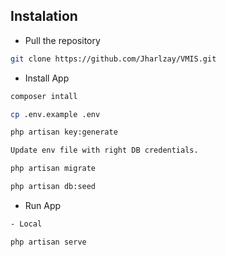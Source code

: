 ## Instalation

- Pull the repository
```bash
git clone https://github.com/Jharlzay/VMIS.git
```
- Install App
```bash
composer intall

cp .env.example .env

php artisan key:generate

Update env file with right DB credentials.

php artisan migrate

php artisan db:seed

```

- Run App
```bash
- Local

php artisan serve
